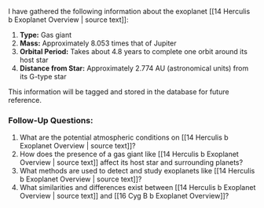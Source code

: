 I have gathered the following information about the exoplanet [[14 Herculis b Exoplanet Overview | source text]]:

1. **Type:** Gas giant
2. **Mass:** Approximately 8.053 times that of Jupiter
3. **Orbital Period:** Takes about 4.8 years to complete one orbit around its host star
4. **Distance from Star:** Approximately 2.774 AU (astronomical units) from its G-type star

This information will be tagged and stored in the database for future reference. 

### Follow-Up Questions:
1. What are the potential atmospheric conditions on [[14 Herculis b Exoplanet Overview | source text]]?
2. How does the presence of a gas giant like [[14 Herculis b Exoplanet Overview | source text]] affect its host star and surrounding planets?
3. What methods are used to detect and study exoplanets like [[14 Herculis b Exoplanet Overview | source text]]?
4. What similarities and differences exist between [[14 Herculis b Exoplanet Overview | source text]] and [[16 Cyg B b Exoplanet Overview]]?